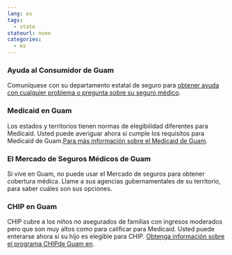 ```yaml
--- 
lang: es 
tags: 
  - state
stateurl: none
categories: 
  - es
--- 
```


### Ayuda al Consumidor de Guam

Comuníquese con su departamento estatal de seguro para [obtener ayuda con cualquier problema o pregunta sobre su seguro médico](https://www.guamtax.com/). 

### Medicaid en Guam

Los estados y territorios tienen normas de elegibilidad diferentes para Medicaid. Usted puede averiguar ahora si cumple los requisitos para Medicaid de Guam.[Para más información sobre el Medicaid de Guam](http://dphss.guam.gov/). 

###  El Mercado de Seguros Médicos de Guam

Si vive en Guam, no puede usar el Mercado de seguros para obtener cobertura médica. Llame a sus agencias gubernamentales de su territorio, para saber cuáles son sus opciones. 

### CHIP en Guam

CHIP cubre a los niños no asegurados de familias con ingresos moderados pero que son muy altos como para calificar para Medicaid. Usted puede enterarse ahora si su hijo es elegible para CHIP. [Obtenga información sobre el programa  CHIPde Guam en](http://dphss.guam.gov).
